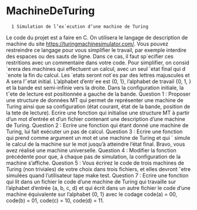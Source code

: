 # MachineDeTuring

      1 Simulation de l’ex´ecution d’une machine de Turing
Le code du projet est a faire en C.
On utilisera le langage de description de machine du site https://turingmachinesimulator.com/. Vous
pouvez restreindre ce langage pour vous simplifier le travail, par exemple interdire des espaces ou des sauts de
ligne. Dans ce cas, il faut sp´ecifier ces restritions avec un commentaire dans votre code.
Pour simplifier, on consid´erera des machines qui effectuent un calcul, avec un seul ´etat final qui d´enote la
fin du calcul. Les ´etats seront not´es par des lettres majuscules et A sera l’´etat initial. L’alphabet d’entr´ee est
{0, 1}, l’alphabet de travail {0, 1, } et la bande est semi-infinie vers la droite. Dans la configuration initiale, la
tˆete de lecture est positionnée a gauche de la bande.
Question 1 : Proposer une structure de données MT qui permet de représenter une machine de Turing
ainsi que sa configuration (état courant, état de la bande, position de la tete de lecture). Ecrire une fonction 
qui initialise une structure MT à partir d’un mot d’entrée et d’un fichier contenant une description d’une
machine de Turing.
Question 2 : Ecrire une fonction qui étant donné une machine de Turing, lui fait exécuter un pas de
calcul.
Question 3 : Ecrire une fonction qui prend comme argument un mot et une machine de Turing et qui ´
simule le calcul de la machine sur le mot jusqu’à atteindre l’état final. Bravo, vous avez réalisé une machine
universelle.
Question 4 : Modifier la fonction précédente pour que, à chaque pas de simulation, la configuration de
la machine s’affiche.
Question 5 : Vous écrirez le code de trois machines de Turing (non triviales) de votre choix dans trois
fichiers, et elles devront ˆetre simulées quand l’utilisateur tape make test.
Question 7 : Ecrire une fonction qui lit dans un fichier le code d’une machine de Turing qui travaille 
sur l’alphabet d’entrée {a, b, c, d} et qui écrit dans un autre fichier le code d’une machine équivalente sur
l’alphabet {0, 1} avec le codage code(a) = 00, code(b) = 01, code(c) = 10, code(d) = 11.
